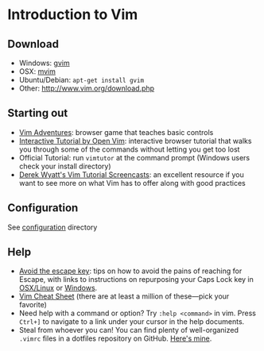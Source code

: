 # Introduction to Vim

## Download
* Windows: [gvim](http://www.vim.org/download.php#pc)
* OSX: [mvim](https://code.google.com/p/macvim/)
* Ubuntu/Debian: `apt-get install gvim`
* Other: <http://www.vim.org/download.php>

## Starting out
* [Vim Adventures](http://vim-adventures.com/): browser game that teaches basic
  controls
* [Interactive Tutorial by Open Vim](http://www.openvim.com/tutorial.html):
  interactive browser tutorial that walks you through some of the commands
  without letting you get too lost
* Official Tutorial: run `vimtutor` at the command prompt (Windows users check
  your install directory)
* [Derek Wyatt's Vim Tutorial Screencasts](http://www.derekwyatt.org/vim/vim-tutorial-videos/):
  an excellent resource if you want to see more on what Vim has to offer along
  with good practices

## Configuration
See [configuration](configuration) directory

## Help
* [Avoid the escape key](http://vim.wikia.com/wiki/Avoid_the_escape_key): tips
  on how to avoid the pains of reaching for Escape, with links to instructions
  on repurposing your Caps Lock key in [OSX/Linux](http://vim.wikia.com/wiki/VimTip166)
  or [Windows](http://vim.wikia.com/wiki/VimTip75).
* [Vim Cheat Sheet](https://www.google.com/search?q=vim+cheat+sheet&tbm=isch)
  (there are at least a million of these—pick your favorite)
* Need help with a command or option? Try `:help <command>` in vim. Press
  `Ctrl+]` to navigate to a link under your cursor in the help documents.
* Steal from whoever you can! You can find plenty of well-organized `.vimrc`
  files in a dotfiles repository on GitHub. [Here's mine](https://github.com/dpatti/dotfiles).
